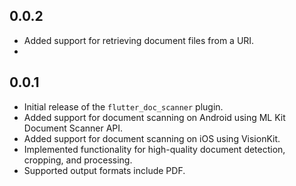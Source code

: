 ## 0.0.2

- Added support for retrieving document files from a URI.
- 
## 0.0.1

- Initial release of the `flutter_doc_scanner` plugin.
- Added support for document scanning on Android using ML Kit Document Scanner API.
- Added support for document scanning on iOS using VisionKit.
- Implemented functionality for high-quality document detection, cropping, and processing.
- Supported output formats include PDF.
